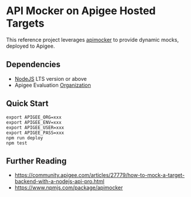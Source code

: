 # API Mocker on Apigee Hosted Targets

This reference project leverages [apimocker](https://npmjs.com/package/apimocker)
to provide dynamic mocks, deployed to Apigee.

## Dependencies

- [NodeJS](https://nodejs.org/en/) LTS version or above
- Apigee Evaluation [Organization](https://login.apigee.com/sign__up)

## Quick Start

    export APIGEE_ORG=xxx
    export APIGEE_ENV=xxx
    export APIGEE_USER=xxx
    export APIGEE_PASS=xxx
    npm run deploy
    npm test

## Further Reading

- <https://community.apigee.com/articles/27779/how-to-mock-a-target-backend-with-a-nodejs-api-pro.html>
- <https://www.npmjs.com/package/apimocker>
